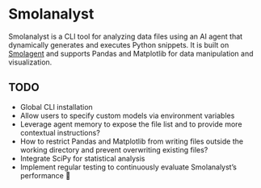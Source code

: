 # Smolanalyst

Smolanalyst is a CLI tool for analyzing data files using an AI agent that dynamically generates and executes Python snippets. It is built on [Smolagent](https://github.com/huggingface/smolagents) and supports Pandas and Matplotlib for data manipulation and visualization.

## TODO

- Global CLI installation
- Allow users to specify custom models via environment variables
- Leverage agent memory to expose the file list and to provide more contextual instructions?
- How to restrict Pandas and Matplotlib from writing files outside the working directory and prevent overwriting existing files?
- Integrate SciPy for statistical analysis
- Implement regular testing to continuously evaluate Smolanalyst’s performance 🚀
